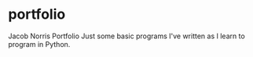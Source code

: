 # portfolio
Jacob Norris Portfolio
Just some basic programs I've written as I learn to program in Python.
